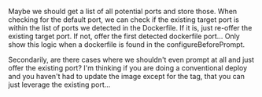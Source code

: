 Maybe we should get a list of all potential ports and store those.
When checking for the default port, we can check if the existing target port is within the list of ports we detected in the Dockerfile.
If it is, just re-offer the existing target port.  If not, offer the first detected dockerfile port...
Only show this logic when a dockerfile is found in the configureBeforePrompt.

Secondarily, are there cases where we shouldn't even prompt at all and just offer the existing port?
I'm thinking if you are doing a conventional deploy and you haven't had to update the image except for the tag, that you can just leverage the existing port...
